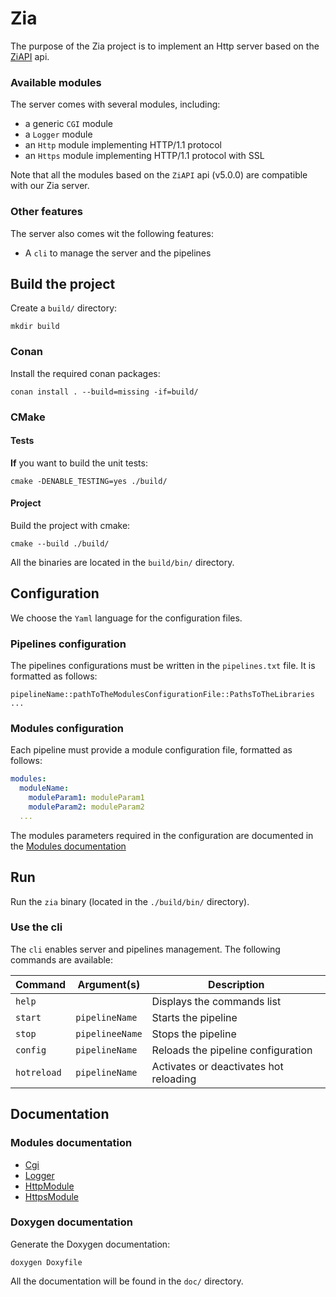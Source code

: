 # Zia

The purpose of the Zia project is to implement an Http server based on the [ZiAPI](https://github.com/martin-olivier/ZiAPI) api.

### Available modules

The server comes with several modules, including:
- a generic `CGI` module
- a `Logger` module
- an `Http` module implementing HTTP/1.1 protocol
- an `Https` module implementing HTTP/1.1 protocol with SSL

Note that all the modules based on the `ZiAPI` api (v5.0.0) are compatible with our Zia server. 

### Other features

The server also comes wit the following features:
- A `cli` to manage the server and the pipelines

## Build the project

Create a `build/` directory:
```shell
mkdir build
```

### Conan

Install the required conan packages:

```shell
conan install . --build=missing -if=build/
```

### CMake

#### Tests
**If** you want to build the unit tests:

```shell
cmake -DENABLE_TESTING=yes ./build/
```

#### Project
Build the project with cmake:

```shell
cmake --build ./build/
```

All the binaries are located in the `build/bin/` directory.

## Configuration

We choose the `Yaml` language for the configuration files.

### Pipelines configuration

The pipelines configurations must be written in the `pipelines.txt` file. It is formatted as follows:
```
pipelineName::pathToTheModulesConfigurationFile::PathsToTheLibraries
...
```

### Modules configuration

Each pipeline must provide a module configuration file, formatted as follows:

```yaml
modules:
  moduleName:
    moduleParam1: moduleParam1
    moduleParam2: moduleParam2
  ...
```

The modules parameters required in the configuration are documented in the [Modules documentation](#modules-documentation) 

## Run

Run the `zia` binary (located in the `./build/bin/` directory).

### Use the cli

The `cli` enables server and pipelines management. The following commands are available:

| Command    | Argument(s)     | Description                            |
|------------|-----------------|----------------------------------------|
 | `help`     |                 | Displays the commands list             |
 | `start`    | `pipelineName`  | Starts the pipeline                    |
 | `stop`     | `pipelineeName` | Stops the pipeline                     |
 | `config`   | `pipelineName`  | Reloads the pipeline configuration     |
 | `hotreload`| `pipelineName`  | Activates or deactivates hot reloading |

## Documentation

### Modules documentation

- [Cgi](./libs/cgi/README.md)
- [Logger](./libs/Logger/README.md)
- [HttpModule](./libs/http_module/README.md)
- [HttpsModule](./libs/https_module/README.md)

### Doxygen documentation

Generate the Doxygen documentation:
```shell
doxygen Doxyfile
```
All the documentation will be found in the `doc/` directory.
